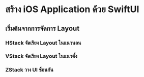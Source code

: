 # สร้าง iOS Application ด้วย SwiftUI
## เริ่มต้นจากการจัดการ Layout
### HStack จัดเรียง Layout ในแนวนอน

### VStack จัดเรียง Layout ในแนวตั้ง

### ZStack วาง UI ซ้อนกัน

